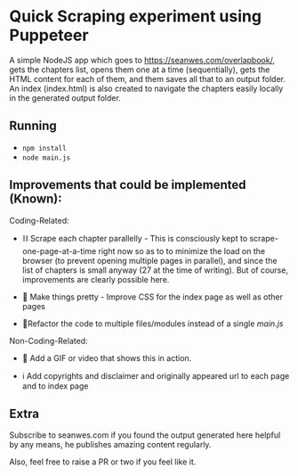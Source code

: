 # Quick Scraping experiment using Puppeteer

A simple NodeJS app which goes to https://seanwes.com/overlapbook/, gets the chapters list, opens them one at a time (sequentially), gets the HTML content for each of them, and them saves all that to an output folder.
An index (index.html) is also created to navigate the chapters easily locally in the generated output folder.

## Running

- `npm install`
- `node main.js`

## Improvements that could be implemented (Known):

Coding-Related:

- ⛓️ Scrape each chapter parallelly - This is consciously kept to scrape-one-page-at-a-time right now so as to to minimize the load on the browser (to prevent opening multiple pages in parallel), and since the list of chapters is small anyway (27 at the time of writing). But of course, improvements are clearly possible here.

- 💅 Make things pretty - Improve CSS for the index page as well as other pages

- 🔨Refactor the code to multiple files/modules instead of a single _main.js_

Non-Coding-Related:

- 🎦 Add a GIF or video that shows this in action.

- ℹ️ Add copyrights and disclaimer and originally appeared url to each page and to index page

## Extra

Subscribe to seanwes.com if you found the output generated here helpful by any means, he publishes amazing content regularly.

Also, feel free to raise a PR or two if you feel like it.